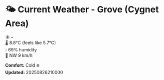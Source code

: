 # 🌤️ Current Weather - Grove (Cygnet Area)

☀️ **-**  
🌡️ 8.8°C (feels like 5.7°C)  
💧 69% humidity  
💨 NW 9 km/h  

**Comfort:** Cold ❄️  
**Updated:** 20250826210000
